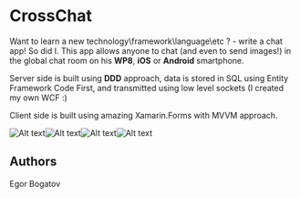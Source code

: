 CrossChat
============

Want to learn a new technology\framework\language\etc ? - write a chat app! So did I. This app allows anyone to chat (and even to send images!) in the global chat room on his **WP8**, **iOS** or **Android** smartphone.
  
Server side is built using **DDD** approach, data is stored in SQL using Entity Framework Code First, and transmitted using low level sockets (I created my own WCF :)

Client side is built using amazing Xamarin.Forms with MVVM approach.


![Alt text](http://habrastorage.org/files/635/68d/7b3/63568d7b319348b281ad0b1f138a8dc6.png)![Alt text](http://habrastorage.org/files/389/592/c06/389592c063f142409508aab44f612e98.png)![Alt text](http://habrastorage.org/files/18d/723/b55/18d723b558f24cbb8949604e99a2fb0b.png)![Alt text](http://habrastorage.org/files/5df/7ca/a3c/5df7caa3cf244cbb856d4bd074395a7b.png)


Authors
-------

Egor Bogatov
